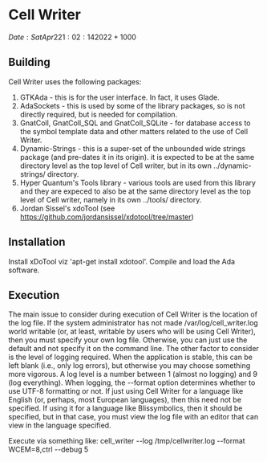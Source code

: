 # Cell Writer
$Date: Sat Apr 2 21:02:14 2022 +1000$



## Building

Cell Writer uses the following packages:
1. GTKAda - this is for the user interface.  In fact, it uses Glade.
2. AdaSockets - this is used by some of the library packages, so is
   not directly required, but is needed for compilation.
3. GnatColl, GnatColl_SQL and GnatColl_SQLite - for database access to
   the symbol template data and other matters related to the use of
   Cell Writer.
4. Dynamic-Strings - this is a super-set of the unbounded wide strings
   package (and pre-dates it in its origin).  it is expected to be at
   the same directory level as the top level of Cell writer, but in
   its own ../dynamic-strings/ directory.
5. Hyper Quantum's Tools library - various tools are used from this
   library and they are expeced  to also be at the same directory
   level as the top level of Cell writer, namely in its own
   ../tools/ directory.
6. Jordan Sissel's xdoTool 
   (see https://github.com/jordansissel/xdotool/tree/master)


## Installation

Install xDoTool viz 'apt-get install xdotool'.
Compile and load the Ada software.


## Execution

The main issue to consider during execution of Cell Writer is the location of
the log file.  If the system administrator has not made /var/log/cell_writer.log
world writable (or, at least, writable by users who will be using Cell Writer),
then you must specify your own log file.  Otherwise, you can just use the default
and not specify it on the command line.  The other factor to consider is the level
of logging required.  When the application is stable, this can be left blank (i.e.,
only log errors), but otherwise you may choose something more vigorous.  A log
level is a number between 1 (almost no logging) and 9 (log everything).
When logging, the --format option determines whether to use UTF-8 formatting or
not.  If just using Cell Writer for a language like English (or, perhaps, most
European languages), then this need not be specified.  If using it for a language
like Blissymbolics, then it should be specified, but in that case, you must view
the log file with an editor that can view in the language specified.

Execute via something like:
cell_writer --log /tmp/cellwriter.log --format WCEM=8,ctrl --debug 5


